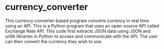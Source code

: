 # currency_converter
This currency converter-based program converts currency in real time using an API.
This is a Python program that uses an open-source API called Exchange Rate API.
This code first extracts JSON data using JSON and urllib libraries in Python to access and communicate with the API.
The user can then convert the currency they wish to use. 
